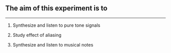 ## The aim of this experiment is to 
***
1. Synthesize and listen to pure tone signals 

2. Study effect of aliasing 

3. Synthesize and listen to musical notes 